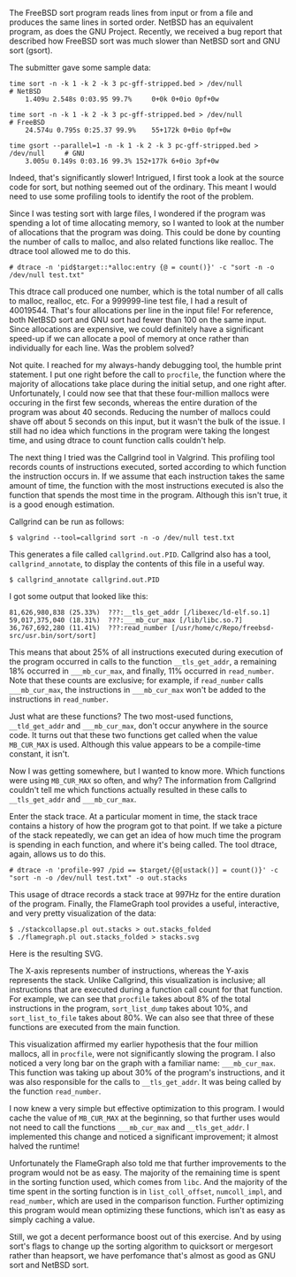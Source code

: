 The FreeBSD sort program reads lines from input or from a file and produces the same lines in sorted order. NetBSD has an equivalent program, as does the GNU Project. Recently, we received a bug report that described how FreeBSD sort was much slower than NetBSD sort and GNU sort (gsort).

The submitter gave some sample data:

```
time sort -n -k 1 -k 2 -k 3 pc-gff-stripped.bed > /dev/null                   # NetBSD
    1.409u 2.548s 0:03.95 99.7%     0+0k 0+0io 0pf+0w

time sort -n -k 1 -k 2 -k 3 pc-gff-stripped.bed > /dev/null                   # FreeBSD
    24.574u 0.795s 0:25.37 99.9%	55+172k 0+0io 0pf+0w

time gsort --parallel=1 -n -k 1 -k 2 -k 3 pc-gff-stripped.bed > /dev/null     # GNU
    3.005u 0.149s 0:03.16 99.3%	152+177k 6+0io 3pf+0w
```

Indeed, that's significantly slower! Intrigued, I first took a look at the source code for sort, but nothing seemed out of the ordinary. This meant I would need to use some profiling tools to identify the root of the problem.

Since I was testing sort with large files, I wondered if the program was spending a lot of time allocating memory, so I wanted to look at the number of allocations that the program was doing. This could be done by counting the number of calls to malloc, and also related functions like realloc. The dtrace tool allowed me to do this.

```
# dtrace -n 'pid$target::*alloc:entry {@ = count()}' -c "sort -n -o /dev/null test.txt"
```

This dtrace call produced one number, which is the total number of all calls to malloc, realloc, etc. For a 999999-line test file, I had a result of 40019544. That's four allocations per line in the input file! For reference, both NetBSD sort and GNU sort had fewer than 100 on the same input. Since allocations are expensive, we could definitely have a significant speed-up if we can allocate a pool of memory at once rather than individually for each line. Was the problem solved?

Not quite. I reached for my always-handy debugging tool, the humble print statement. I put one right before the call to `procfile`, the function where the majority of allocations take place during the initial setup, and one right after. Unfortunately, I could now see that that these four-million mallocs were occuring in the first few seconds, whereas the entire duration of the program was about 40 seconds. Reducing the number of mallocs could shave off about 5 seconds on this input, but it wasn't the bulk of the issue. I still had no idea which functions in the program were taking the longest time, and using dtrace to count function calls couldn't help.

The next thing I tried was the Callgrind tool in Valgrind. This profiling tool records counts of instructions executed, sorted according to which function the instruction occurs in. If we assume that each instruction takes the same amount of time, the function with the most instructions executed is also the function that spends the most time in the program. Although this isn't true, it is a good enough estimation.

Callgrind can be run as follows:

```
$ valgrind --tool=callgrind sort -n -o /dev/null test.txt
```

This generates a file called `callgrind.out.PID`. Callgrind also has a tool, `callgrind_annotate`, to display the contents of this file in a useful way.

```
$ callgrind_annotate callgrind.out.PID
```

I got some output that looked like this:

```
81,626,980,838 (25.33%)  ???:__tls_get_addr [/libexec/ld-elf.so.1]
59,017,375,040 (18.31%)  ???:___mb_cur_max [/lib/libc.so.7]
36,767,692,280 (11.41%)  ???:read_number [/usr/home/c/Repo/freebsd-src/usr.bin/sort/sort]
```

This means that about 25% of all instructions executed during execution of the program occurred in calls to the function `__tls_get_addr`, a remaining 18% occurred in `___mb_cur_max`, and finally, 11% occurred in `read_number`. Note that these counts are exclusive; for example, if `read_number` calls `___mb_cur_max`, the instructions in `___mb_cur_max` won't be added to the instructions in `read_number`. 

Just what are these functions? The two most-used functions, `__tld_get_addr` and `___mb_cur_max`, don't occur anywhere in the source code. It turns out that these two functions get called when the value `MB_CUR_MAX` is used. Although this value appears to be a compile-time constant, it isn't. 

Now I was getting somewhere, but I wanted to know more. Which functions were using `MB_CUR_MAX` so often, and why? The information from Callgrind couldn't tell me which functions actually resulted in these calls to `__tls_get_addr` and `___mb_cur_max`. 

Enter the stack trace. At a particular moment in time, the stack trace contains a history of how the program got to that point. If we take a picture of the stack repeatedly, we can get an idea of how much time the program is spending in each function, and where it's being called. The tool dtrace, again, allows us to do this. 

```
# dtrace -n 'profile-997 /pid == $target/{@[ustack()] = count()}' -c "sort -n -o /dev/null test.txt" -o out.stacks
```

This usage of dtrace records a stack trace at 997Hz for the entire duration of the program. Finally, the FlameGraph tool provides a useful, interactive, and very pretty visualization of the data:

```
$ ./stackcollapse.pl out.stacks > out.stacks_folded
$ ./flamegraph.pl out.stacks_folded > stacks.svg
```

Here is the resulting SVG.

The X-axis represents number of instructions, whereas the Y-axis represents the stack. Unlike Callgrind, this visualization is inclusive; all instructions that are executed during a function call count for that function. For example, we can see that `procfile` takes about 8% of the total instructions in the program, `sort_list_dump` takes about 10%, and `sort_list_to_file` takes about 80%. We can also see that three of these functions are executed from the main function.

This visualization affirmed my earlier hypothesis that the four million mallocs, all in `procfile`, were not significantly slowing the program. I also noticed a very long bar on the graph with a familiar name: `___mb_cur_max`. This function was taking up about 30% of the program's instructions, and it was also responsible for the calls to `__tls_get_addr`. It was being called by the function `read_number`. 

I now knew a very simple but effective optimization to this program. I would cache the value of `MB_CUR_MAX` at the beginning, so that further uses would not need to call the functions `___mb_cur_max` and `__tls_get_addr`. I implemented this change and noticed a significant improvement; it almost halved the runtime! 

Unfortunately the FlameGraph also told me that further improvements to the program would not be as easy. The majority of the remaining time is spent in the sorting function used, which comes from `libc`. And the majority of the time spent in the sorting function is in `list_coll_offset`, `numcoll_impl`, and `read_number`, which are used in the comparison function. Further optimizing this program would mean optimizing these functions, which isn't as easy as simply caching a value.

Still, we got a decent performance boost out of this exercise. And by using sort's flags to change up the sorting algorithm to quicksort or mergesort rather than heapsort, we have perfomance that's almost as good as GNU sort and NetBSD sort.
